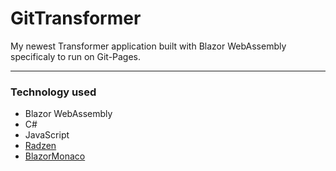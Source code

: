 # GitTransformer

My newest Transformer application built with Blazor WebAssembly specificaly to run on Git-Pages.

---

### Technology used

- Blazor WebAssembly
- C#
- JavaScript
- [Radzen](https://www.radzen.com/)
- [BlazorMonaco](https://github.com/serdarciplak/BlazorMonaco)
